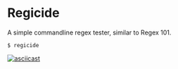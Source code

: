 # Regicide

A simple commandline regex tester, similar to Regex 101.

`$ regicide`

[![asciicast](https://asciinema.org/a/3gGtIoEzwRVDw4wjuxeM2pSpq.svg)](https://asciinema.org/a/3gGtIoEzwRVDw4wjuxeM2pSpq)
